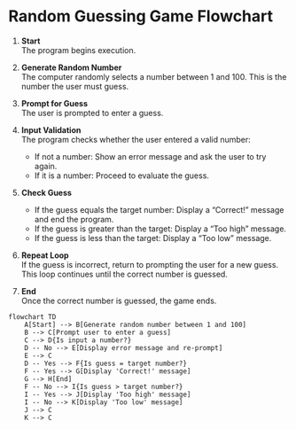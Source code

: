 # Random Guessing Game Flowchart

1. **Start**  
   The program begins execution.

2. **Generate Random Number**  
   The computer randomly selects a number between 1 and 100. This is the number the user must guess.

3. **Prompt for Guess**  
   The user is prompted to enter a guess.

4. **Input Validation**  
   The program checks whether the user entered a valid number:
   
   - If not a number: Show an error message and ask the user to try again.  
   - If it is a number: Proceed to evaluate the guess.

5. **Check Guess**  
   - If the guess equals the target number: Display a “Correct!” message and end the program.  
   - If the guess is greater than the target: Display a “Too high” message.  
   - If the guess is less than the target: Display a “Too low” message.

6. **Repeat Loop**  
   If the guess is incorrect, return to prompting the user for a new guess. This loop continues until the correct number is guessed.

7. **End**  
   Once the correct number is guessed, the game ends.

```mermaid
flowchart TD
    A[Start] --> B[Generate random number between 1 and 100]
    B --> C[Prompt user to enter a guess]
    C --> D{Is input a number?}
    D -- No --> E[Display error message and re-prompt]
    E --> C
    D -- Yes --> F{Is guess = target number?}
    F -- Yes --> G[Display 'Correct!' message]
    G --> H[End]
    F -- No --> I{Is guess > target number?}
    I -- Yes --> J[Display 'Too high' message]
    I -- No --> K[Display 'Too low' message]
    J --> C
    K --> C


